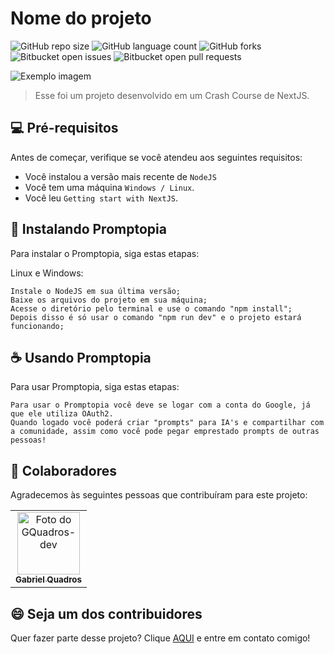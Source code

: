 # Nome do projeto

![GitHub repo size](https://img.shields.io/github/repo-size/iuricode/README-template?style=for-the-badge)
![GitHub language count](https://img.shields.io/github/languages/count/iuricode/README-template?style=for-the-badge)
![GitHub forks](https://img.shields.io/github/forks/iuricode/README-template?style=for-the-badge)
![Bitbucket open issues](https://img.shields.io/bitbucket/issues/iuricode/README-template?style=for-the-badge)
![Bitbucket open pull requests](https://img.shields.io/bitbucket/pr-raw/iuricode/README-template?style=for-the-badge)

<img src="https://ibb.co/rcn6xCm" alt="Exemplo imagem">

> Esse foi um projeto desenvolvido em um Crash Course de NextJS.

## 💻 Pré-requisitos

Antes de começar, verifique se você atendeu aos seguintes requisitos:

- Você instalou a versão mais recente de `NodeJS`
- Você tem uma máquina `Windows / Linux`.
- Você leu `Getting start with NextJS`.

## 🚀 Instalando Promptopia

Para instalar o Promptopia, siga estas etapas:

Linux e Windows:

```
Instale o NodeJS em sua última versão;
Baixe os arquivos do projeto em sua máquina;
Acesse o diretório pelo terminal e use o comando "npm install";
Depois disso é só usar o comando "npm run dev" e o projeto estará funcionando;
```

## ☕ Usando Promptopia

Para usar Promptopia, siga estas etapas:

```
Para usar o Promptopia você deve se logar com a conta do Google, já que ele utiliza OAuth2.
Quando logado você poderá criar "prompts" para IA's e compartilhar com a comunidade, assim como você pode pegar emprestado prompts de outras pessoas!
```


## 🤝 Colaboradores

Agradecemos às seguintes pessoas que contribuíram para este projeto:

<table>
  <tr>
    <td align="center">
      <a href="#" title="defina o titulo do link">
        <img src="https://avatars.githubusercontent.com/gquadros-dev" width="100px;" alt="Foto do GQuadros-dev"/><br>
        <sub>
          <b>Gabriel Quadros</b>
        </sub>
      </a>
    </td>
  </tr>
</table>

## 😄 Seja um dos contribuidores

Quer fazer parte desse projeto? Clique [AQUI](https://wa.me/5549999415495) e entre em contato comigo!
